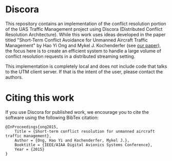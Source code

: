 # Discora

This repository contains an implementation of the conflict resolution portion of the UAS Traffic Management project using Discora (Distributed Conflict Resolution Architecture). While this work uses ideas developed in the paper titled "Short-Term Conflict Avoidance for Unmanned Aircraft Traffic Management" by Hao Yi Ong and Mykel J. Kochenderfer (see [our paper](http://web.stanford.edu/~haoyi/projects/short-term-conf-reso.pdf)), the focus here is to create an efficient system to handle a large volume of conflict resolution requests in a distributed streaming setting.

This implementation is completely local and does not include code that talks to the UTM client server. If that is the intent of the user, please contact the authors.

# Citing this work

If you use Discora for published work, we encourage you to cite the software using the following BibTex citation:

    @InProceedings{ong2015,
        Title = {Short-term conflict resolution for unmanned aircraft traffic management},
        Author = {Ong, Hao Yi and Kochenderfer, Mykel J.},
        Booktitle = {IEEE/AIAA Digital Avionics Systems Conference},
        Year = {2015}
    }